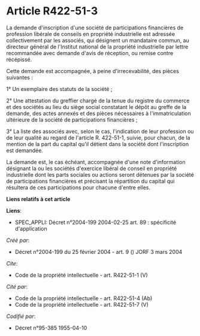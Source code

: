 # Article R422-51-3

La demande d'inscription d'une société de participations financières de profession libérale de conseils en propriété
industrielle est adressée collectivement par les associés, qui désignent un mandataire commun, au directeur général de
l'Institut national de la propriété industrielle par lettre recommandée avec demande d'avis de réception, ou remise contre
récépissé.

Cette demande est accompagnée, à peine d'irrecevabilité, des pièces suivantes :

1° Un exemplaire des statuts de la société ;

2° Une attestation du greffier chargé de la tenue du registre du commerce et des sociétés au lieu du siège social constatant
le dépôt au greffe de la demande, des actes annexés et des pièces nécessaires à l'immatriculation ultérieure de la société de
participations financières ;

3° La liste des associés avec, selon le cas, l'indication de leur profession ou de leur qualité au regard de l'article R.
422-51-1, suivie, pour chacun, de la mention de la part du capital qu'il détient dans la société dont l'inscription est
demandée.

La demande est, le cas échéant, accompagnée d'une note d'information désignant la ou les sociétés d'exercice libéral de
conseil en propriété industrielle dont les parts sociales ou actions seront détenues par la société de participations
financières et précisant la répartition du capital qui résultera de ces participations pour chacune d'entre elles.

**Liens relatifs à cet article**

**Liens**:

  - SPEC_APPLI: Décret n°2004-199 2004-02-25 art. 89 : spécificité d'application

_Créé par_:

  - Décret n°2004-199 du 25 février 2004 - art. 9 () JORF 3 mars 2004

_Cite_:

  - Code de la propriété intellectuelle - art. R422-51-1 (V)

_Cité par_:

  - Code de la propriété intellectuelle - art. R422-51-4 (Ab)
  - Code de la propriété intellectuelle - art. R422-51-7 (V)

_Codifié par_:

  - Décret n°95-385 1955-04-10
